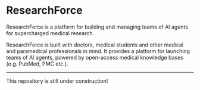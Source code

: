 # ResearchForce

ResearchForce is a platform for building and managing teams of AI agents for supercharged medical research.

ResearchForce is built with doctors, medical students and other medical and paramedical professionals in mind. It provides a platform for launching teams of AI agents, powered by open-access medical knowledge bases (e.g. PubMed, PMC etc.).

---

This repository is still under construction!
